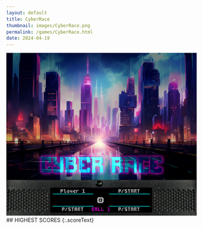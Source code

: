 ```yaml
---
layout: default
title: CyberRace
thumbnail: images/CyberRace.png
permalink: /games/CyberRace.html
date: 2024-04-19
---
```


<img src="../images/CyberRace.png" class="gameThumbnail img-fluid mx-auto align-middle">
## HIGHEST SCORES
{:.scoreText}

